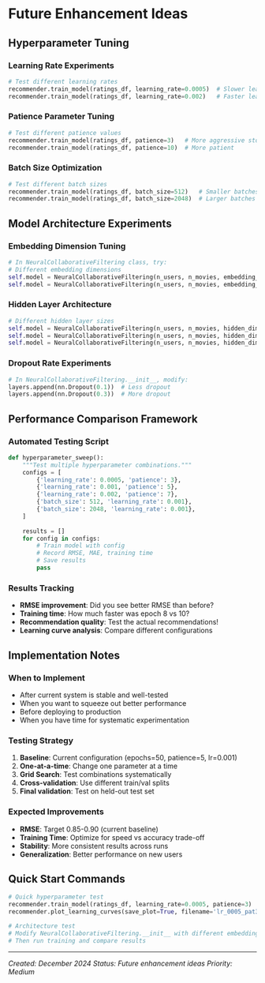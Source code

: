 # Future Enhancement Ideas

## Hyperparameter Tuning

### Learning Rate Experiments
```python
# Test different learning rates
recommender.train_model(ratings_df, learning_rate=0.0005)  # Slower learning
recommender.train_model(ratings_df, learning_rate=0.002)   # Faster learning
```

### Patience Parameter Tuning
```python
# Test different patience values
recommender.train_model(ratings_df, patience=3)   # More aggressive stopping
recommender.train_model(ratings_df, patience=10)  # More patient
```

### Batch Size Optimization
```python
# Test different batch sizes
recommender.train_model(ratings_df, batch_size=512)   # Smaller batches
recommender.train_model(ratings_df, batch_size=2048)  # Larger batches
```

## Model Architecture Experiments

### Embedding Dimension Tuning
```python
# In NeuralCollaborativeFiltering class, try:
# Different embedding dimensions
self.model = NeuralCollaborativeFiltering(n_users, n_movies, embedding_dim=100)
self.model = NeuralCollaborativeFiltering(n_users, n_movies, embedding_dim=25)
```

### Hidden Layer Architecture
```python
# Different hidden layer sizes
self.model = NeuralCollaborativeFiltering(n_users, n_movies, hidden_dims=[256, 128, 64])
self.model = NeuralCollaborativeFiltering(n_users, n_movies, hidden_dims=[64, 32])
self.model = NeuralCollaborativeFiltering(n_users, n_movies, hidden_dims=[128, 64, 32, 16])
```

### Dropout Rate Experiments
```python
# In NeuralCollaborativeFiltering.__init__, modify:
layers.append(nn.Dropout(0.1))  # Less dropout
layers.append(nn.Dropout(0.3))  # More dropout
```

## Performance Comparison Framework

### Automated Testing Script
```python
def hyperparameter_sweep():
    """Test multiple hyperparameter combinations."""
    configs = [
        {'learning_rate': 0.0005, 'patience': 3},
        {'learning_rate': 0.001, 'patience': 5},
        {'learning_rate': 0.002, 'patience': 7},
        {'batch_size': 512, 'learning_rate': 0.001},
        {'batch_size': 2048, 'learning_rate': 0.001},
    ]
    
    results = []
    for config in configs:
        # Train model with config
        # Record RMSE, MAE, training time
        # Save results
        pass
```

### Results Tracking
- **RMSE improvement**: Did you see better RMSE than before?
- **Training time**: How much faster was epoch 8 vs 10?
- **Recommendation quality**: Test the actual recommendations!
- **Learning curve analysis**: Compare different configurations

## Implementation Notes

### When to Implement
- After current system is stable and well-tested
- When you want to squeeze out better performance
- Before deploying to production
- When you have time for systematic experimentation

### Testing Strategy
1. **Baseline**: Current configuration (epochs=50, patience=5, lr=0.001)
2. **One-at-a-time**: Change one parameter at a time
3. **Grid Search**: Test combinations systematically
4. **Cross-validation**: Use different train/val splits
5. **Final validation**: Test on held-out test set

### Expected Improvements
- **RMSE**: Target 0.85-0.90 (current baseline)
- **Training Time**: Optimize for speed vs accuracy trade-off
- **Stability**: More consistent results across runs
- **Generalization**: Better performance on new users

## Quick Start Commands

```python
# Quick hyperparameter test
recommender.train_model(ratings_df, learning_rate=0.0005, patience=3)
recommender.plot_learning_curves(save_plot=True, filename='lr_0005_pat3.png')

# Architecture test
# Modify NeuralCollaborativeFiltering.__init__ with different embedding_dim
# Then run training and compare results
```

---
*Created: December 2024*
*Status: Future enhancement ideas*
*Priority: Medium*
